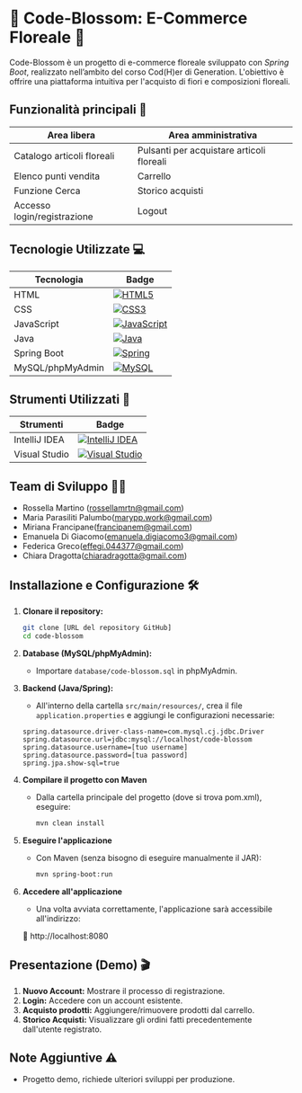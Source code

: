 # 🌸 Code-Blossom: E-Commerce Floreale 🌸

Code-Blossom è un progetto di e-commerce floreale sviluppato con *Spring Boot*, realizzato nell’ambito del corso Cod(H)er di Generation. L'obiettivo è offrire una piattaforma intuitiva per l'acquisto di fiori e composizioni floreali.

## Funzionalità principali 📌

| Area libera                          | Area amministrativa                          |
|--------------------------------------|----------------------------------------------|
| Catalogo articoli floreali           | Pulsanti per acquistare articoli floreali    |
| Elenco punti vendita                 | Carrello                                     |
| Funzione Cerca                       | Storico acquisti                             |
| Accesso login/registrazione          | Logout                                       |


## Tecnologie Utilizzate 💻

| Tecnologia    | Badge                     |
|---------------|---------------------------|
| HTML          | [![HTML5](https://img.shields.io/badge/html5-%23E34F26.svg?style=for-the-badge&logo=html5&logoColor=white)](https://www.w3.org/html/) |
| CSS           | [![CSS3](https://img.shields.io/badge/css3-%231572B6.svg?style=for-the-badge&logo=css3&logoColor=white)](https://www.w3.org/Style/CSS/)|
| JavaScript    | [![JavaScript](https://img.shields.io/badge/javascript-%23323330.svg?style=for-the-badge&logo=javascript&logoColor=%23F7DF1E)](https://www.javascript.com/)|
| Java          | [![Java](https://img.shields.io/badge/java-%23ED8B00.svg?style=for-the-badge&logo=java&logoColor=white)](https://www.java.com/it/)|
| Spring Boot   | [![Spring](https://img.shields.io/badge/spring-%236DB33F.svg?style=for-the-badge&logo=spring&logoColor=white)](https://spring.io/)|
| MySQL/phpMyAdmin | [![MySQL](https://img.shields.io/badge/mysql-%2300f.svg?style=for-the-badge&logo=mysql&logoColor=white)](https://www.mysql.com/) |

## Strumenti Utilizzati 🔧

| Strumenti    | Badge                     |
|--------------|---------------------------|
| IntelliJ IDEA | [![IntelliJ IDEA](https://img.shields.io/badge/IntelliJ%20IDEA-%23000000.svg?style=for-the-badge&logo=intellij-idea&logoColor=white)](https://www.jetbrains.com/idea/) |
| Visual Studio | [![Visual Studio](https://img.shields.io/badge/Visual%20Studio-%235C2D91.svg?style=for-the-badge&logo=visual-studio&logoColor=white)](https://visualstudio.microsoft.com/) |


## Team di Sviluppo ‍👩‍💻

*   Rossella Martino (rossellamrtn@gmail.com)
*   Maria Parasiliti Palumbo(marypp.work@gmail.com)
*   Miriana Francipane(francipanem@gmail.com)
*   Emanuela Di Giacomo(emanuela.digiacomo3@gmail.com)
*   Federica Greco(effegi.044377@gmail.com)
*   Chiara Dragotta(chiaradragotta@gmail.com)


## Installazione e Configurazione 🛠️

1.  **Clonare il repository:**
    ```bash
    git clone [URL del repository GitHub]
    cd code-blossom
    ```

2.  **Database (MySQL/phpMyAdmin):**
    *   Importare `database/code-blossom.sql` in phpMyAdmin.

3.  **Backend (Java/Spring):**
    *  All'interno della cartella `src/main/resources/`, crea il file `application.properties` e aggiungi le configurazioni necessarie:  
    
     ```properties
     spring.datasource.driver-class-name=com.mysql.cj.jdbc.Driver
     spring.datasource.url=jdbc:mysql://localhost/code-blossom
     spring.datasource.username=[tuo username]
     spring.datasource.password=[tua password]
     spring.jpa.show-sql=true
     ```
        
4. **Compilare il progetto con Maven**

    * Dalla cartella principale del progetto (dove si trova pom.xml), eseguire:
        ```bash
        mvn clean install
        ```
        
5. **Eseguire l'applicazione**

    * Con Maven (senza bisogno di eseguire manualmente il JAR):
        ```bash
        mvn spring-boot:run
        ```
        
6. **Accedere all'applicazione**
    * Una volta avviata correttamente, l'applicazione sarà accessibile all'indirizzo:
    
    🔗 http://localhost:8080

     
## Presentazione (Demo) 🎬

1.  **Nuovo Account:** Mostrare il processo di registrazione.
2.  **Login:** Accedere con un account esistente.
3.  **Acquisto prodotti:** Aggiungere/rimuovere prodotti dal carrello.
4.  **Storico Acquisti:** Visualizzare gli ordini fatti precedentemente dall'utente registrato.

## Note Aggiuntive ⚠️

*   Progetto demo, richiede ulteriori sviluppi per produzione.
